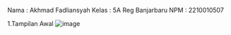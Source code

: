 Nama  : Akhmad Fadliansyah
Kelas : 5A Reg Banjarbaru
NPM   : 2210010507

1.Tampilan Awal
![image](https://github.com/user-attachments/assets/eb94f7eb-3ed1-48eb-98de-b7af85d0f162)
